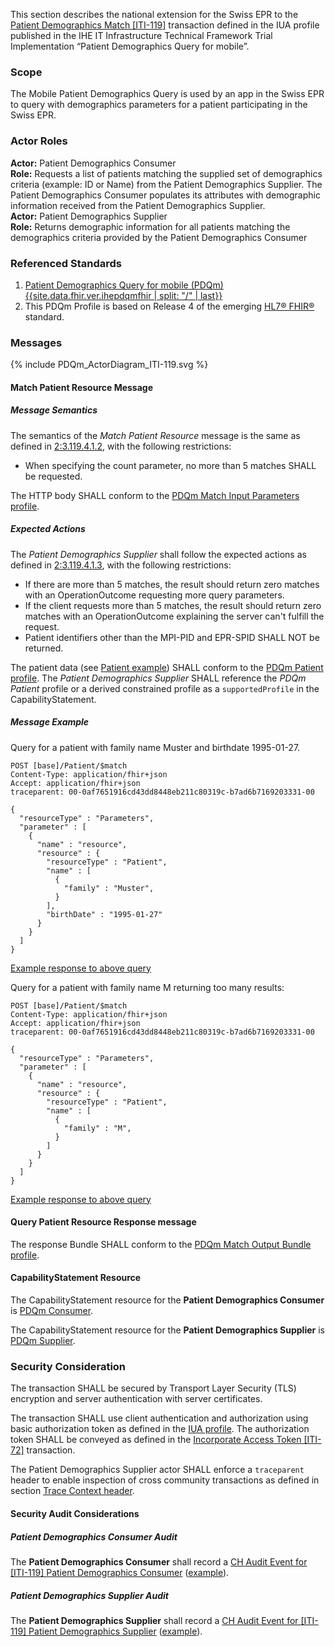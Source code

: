 This section describes the national extension for the Swiss EPR to the [Patient Demographics Match
[ITI-119]](https://profiles.ihe.net/ITI/PDQm/ITI-119.html) transaction defined in the IUA profile published in the 
IHE IT Infrastructure Technical Framework Trial Implementation “Patient Demographics Query for mobile”.

### Scope
The Mobile Patient Demographics Query is used by an app in the Swiss EPR to query with demographics parameters for
a patient participating in the Swiss EPR.

### Actor Roles
**Actor:** Patient Demographics Consumer   
**Role:** Requests a list of patients matching the supplied set of demographics criteria (example: ID or Name) from the Patient Demographics Supplier. The Patient Demographics Consumer populates its attributes with demographic information received from the Patient Demographics Supplier.   
**Actor:** Patient Demographics Supplier   
**Role:** Returns demographic information for all patients matching the demographics criteria provided by the Patient Demographics Consumer   

### Referenced Standards

1. [Patient Demographics Query for mobile (PDQm) {{site.data.fhir.ver.ihepdqmfhir | split: "/" | last}}]({{site.data.fhir.ver.ihepdqmfhir}})
2. This PDQm Profile is based on Release 4 of the emerging [HL7® FHIR®](https://hl7.org/fhir/R4/index.html) standard.

### Messages

<div>{% include PDQm_ActorDiagram_ITI-119.svg %}</div>

#### Match Patient Resource Message

##### Message Semantics

The semantics of the _Match Patient Resource_ message is the same as defined in
[2:3.119.4.1.2](https://profiles.ihe.net/ITI/PDQm/ITI-119.html#23119412-message-semantics), with the following restrictions:

- When specifying the count parameter, no more than 5 matches SHALL be requested.

The HTTP body SHALL conform to the [PDQm Match Input Parameters profile](StructureDefinition-CHPDQmMatchParametersIn.html).

##### Expected Actions

The _Patient Demographics Supplier_ shall follow the expected actions as defined in
[2:3.119.4.1.3](https://profiles.ihe.net/ITI/PDQm/ITI-119.html#23119413-expected-actions), with the following restrictions:

- If there are more than 5 matches, the result should return zero matches with an OperationOutcome requesting more 
  query parameters.
- If the client requests more than 5 matches, the result should return zero matches with an OperationOutcome 
  explaining the server can't fulfill the request.
- Patient identifiers other than the MPI-PID and EPR-SPID SHALL NOT be returned.

The patient data (see [Patient example](Patient-FranzMusterNeedsAbsoluteUrl.html)) SHALL conform to the [PDQm Patient profile](StructureDefinition-ch-pdqm-patient.html).
The _Patient Demographics Supplier_ SHALL reference the _PDQm Patient_ profile or a derived constrained profile as a
`supportedProfile` in the CapabilityStatement.

##### Message Example

Query for a patient with family name Muster and birthdate 1995-01-27.

```http
POST [base]/Patient/$match
Content-Type: application/fhir+json
Accept: application/fhir+json
traceparent: 00-0af7651916cd43dd8448eb211c80319c-b7ad6b7169203331-00

{
  "resourceType" : "Parameters",
  "parameter" : [
    {
      "name" : "resource",
      "resource" : {
        "resourceType" : "Patient",
        "name" : [
          {
            "family" : "Muster",
          }
        ],
        "birthDate" : "1995-01-27"
      }
    }
  ]
}
```
[Example response to above query](Bundle-PDQm-QueryResponse.json.html)

Query for a patient with family name M returning too many results:

```http
POST [base]/Patient/$match
Content-Type: application/fhir+json
Accept: application/fhir+json
traceparent: 00-0af7651916cd43dd8448eb211c80319c-b7ad6b7169203331-00

{
  "resourceType" : "Parameters",
  "parameter" : [
    {
      "name" : "resource",
      "resource" : {
        "resourceType" : "Patient",
        "name" : [
          {
            "family" : "M",
          }
        ]
      }
    }
  ]
}
```
[Example response to above query](Bundle-PDQm-QueryResponseTooManyResults.json.html)

#### Query Patient Resource Response message

The response Bundle SHALL conform to the [PDQm Match Output Bundle profile](StructureDefinition-ch-pdqm-matchparametersout.html).

#### CapabilityStatement Resource

The CapabilityStatement resource for the **Patient Demographics Consumer** is
[PDQm Consumer](CapabilityStatement-CH.PDQm.Consumer.html).

The CapabilityStatement resource for the **Patient Demographics Supplier** is
[PDQm Supplier](CapabilityStatement-CH.PDQm.Supplier.html).

### Security Consideration

The transaction SHALL be secured by Transport Layer Security (TLS) encryption and server authentication with
server certificates.

The transaction SHALL use client authentication and authorization using basic authorization token as defined
in the [IUA profile](https://profiles.ihe.net/ITI/IUA). The authorization token SHALL be conveyed as
defined in the [Incorporate Access Token [ITI-72]](https://profiles.ihe.net/ITI/IUA/index.html#372-incorporate-access-token-iti-72)
transaction.

The Patient Demographics Supplier actor SHALL enforce a `traceparent` header to enable inspection of cross community
transactions as defined in section [Trace Context header](tracecontext.html).

#### Security Audit Considerations

##### Patient Demographics Consumer Audit

The **Patient Demographics Consumer** shall record a
[CH Audit Event for [ITI-119] Patient Demographics Consumer](StructureDefinition-ChAuditEventIti119Consumer.html)
([example](AuditEvent-ChAuditEventIti119ConsumerExample.html)).

##### Patient Demographics Supplier Audit

The **Patient Demographics Supplier** shall record a
[CH Audit Event for [ITI-119] Patient Demographics Supplier](StructureDefinition-ChAuditEventIti119Supplier.html)
([example](AuditEvent-ChAuditEventIti119SupplierExample.html)).
